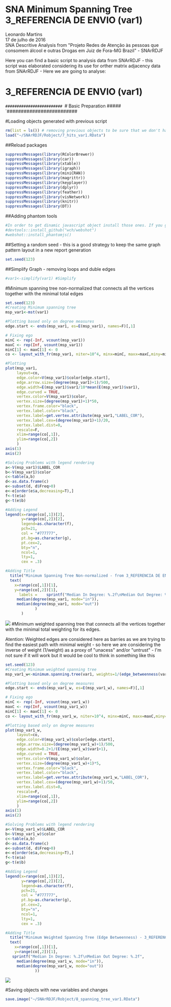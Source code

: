 # SNA Minimum Spanning Tree 3_REFERENCIA DE ENVIO (var1)
Leonardo Martins  
17 de julho de 2016  
SNA Descritive Analysis from "Projeto Redes de Atenção às pessoas que consomem álcool e outras Drogas em Juiz de Fora-MG   Brazil"  - SNArRDJF

Here you can find a basic script to analysis data from SNArRDJF - this script was elaborated considering its use for orther matrix adjacency data from SNArRDJF - Here we are going to analyse:

# 3_REFERENCIA DE ENVIO (var1)

`#########################
`# Basic Preparation #####
`#########################

#Loading objects generated with previous script 

```r
rm(list = ls()) # removing previous objects to be sure that we don't have objects conflicts name
load("~/SNArRDJF/Robject/7_hits_var1.RData")
```
##Reload packages

```r
suppressMessages(library(RColorBrewer))
suppressMessages(library(car))
suppressMessages(library(xtable))
suppressMessages(library(igraph))
suppressMessages(library(miniCRAN))
suppressMessages(library(magrittr))
suppressMessages(library(keyplayer))
suppressMessages(library(dplyr))
suppressMessages(library(feather))
suppressMessages(library(visNetwork))
suppressMessages(library(knitr))
suppressMessages(library(DT))
```
##Adding phantom tools

```r
#In order to get dinamic javascript object install those ones. If you get problems installing go to Stackoverflow.com and type your error to discover what to do. In some cases the libraries need to be intalled in outside R libs.
#devtools::install_github("wch/webshot")
#webshot::install_phantomjs()
```
##Setting a random seed - this is a good strategy to keep the same graph pattern layout in a new report generation

```r
set.seed(123)
```

##Simplify Graph - removing loops and duble edges 

```r
#var1<-simplify(var1) #Simplify
```

#Minimum spanning tree non-normalized that connects all the vertices together with the minimal total edges

```r
set.seed(123)
#Creating Minimum spanning tree
msp_var1<-mst(var1)

#Plotting based only on degree measures 
edge.start <- ends(msp_var1, es=E(msp_var1), names=F)[,1]

# Fixing ego
minC <- rep(-Inf, vcount(msp_var1))
maxC <- rep(Inf, vcount(msp_var1))
minC[1] <- maxC[1] <- 0
co <- layout_with_fr(msp_var1, niter=10^4, minx=minC, maxx=maxC,miny=minC, maxy=maxC, weights=E(msp_var1)$var1)

#Plotting
plot(msp_var1, 
     layout=co,
     edge.color=V(msp_var1)$color[edge.start],
     edge.arrow.size=(degree(msp_var1)+1)/500,
     edge.width=E(msp_var1)$var1/10*mean(E(msp_var1)$var1),
     edge.curved = TRUE,
     vertex.color=V(msp_var1)$color,
     vertex.size=(degree(msp_var1)+1)*50,
     vertex.frame.color="black",
     vertex.label.color="black",
     vertex.label=get.vertex.attribute(msp_var1,"LABEL_COR"),
     vertex.label.cex=(degree(msp_var1)+1)/20,
     vertex.label.dist=0,
     rescale=F,
     xlim=range(co[,1]), 
     ylim=range(co[,2])
     )
axis(1)
axis(2)

#Solving Problems with legend rendering 
a<-V(msp_var1)$LABEL_COR
b<-V(msp_var1)$color
c<-table(a,b)
d<-as.data.frame(c)
e<-subset(d, d$Freq>0)
e<-e[order(e$a,decreasing=T),] 
f<-t(e$a)
g<-t(e$b)

#Adding Legend
legend(x=range(co[,1])[2], 
       y=range(co[,2])[2],
       legend=as.character(f),
       pch=21,
       col = "#777777", 
       pt.bg=as.character(g),
       pt.cex=2,
       bty="n", 
       ncol=1,
       lty=1,
       cex = .3)

#Adding Title
  title("Minimum Spanning Tree Non-normalized - from 3_REFERENCIA DE ENVIO (var1)", sub = "Source: from authors ")
  text( 
    x=range(co[,1])[1],
    y=range(co[,2])[1], 
      labels =    sprintf("Median In Degree: %.2f\nMedian Out Degree: %.2f",
     median(degree(msp_var1, mode="in")), 
     median(degree(msp_var1, mode="out"))
             )
       )
```

![](3_REFERENCIA_DE_ENVIO_8_spanning_tree_files/figure-html/unnamed-chunk-6-1.png)<!-- -->
#Minimum weighted spanning tree that connects all the vertices together with the minimal total weighting for its edges. 

Atention: Weighted edges are considered here as barries as we are trying to find the easiest path with minimal weight - so here we are considering the inverse of weight (1/weight) as a proxy of "unacess" and/or "untrust" - I'm not sure if it will work but it would be cool to think in something like this  

```r
set.seed(123)
#Creating Minimum weighted spanning tree
msp_var1_w<-minimum.spanning.tree(var1, weights=1/(edge_betweenness(var1, weights=E(var1)$var1)+1))

#Plotting based only on degree measures 
edge.start <- ends(msp_var1_w, es=E(msp_var1_w), names=F)[,1]

# Fixing ego
minC <- rep(-Inf, vcount(msp_var1_w))
maxC <- rep(Inf, vcount(msp_var1_w))
minC[1] <- maxC[1] <- 0
co <- layout_with_fr(msp_var1_w, niter=10^4, minx=minC, maxx=maxC,miny=minC, maxy=maxC, weights =E(msp_var1_w)$var1)

#Plotting based only on degree measures 
plot(msp_var1_w, 
     layout=co,
     edge.color=V(msp_var1_w)$color[edge.start],
     edge.arrow.size=(degree(msp_var1_w)+1)/500,
     edge.width=0.2+1/(E(msp_var1_w)$var1+1),
     edge.curved = TRUE,
     vertex.color=V(msp_var1_w)$color,
     vertex.size=(degree(msp_var1_w)+1)*5,
     vertex.frame.color="black",
     vertex.label.color="black",
     vertex.label=get.vertex.attribute(msp_var1_w,"LABEL_COR"),
     vertex.label.cex=(degree(msp_var1_w)+1)/50,
     vertex.label.dist=0,
     rescale=F,
     xlim=range(co[,1]), 
     ylim=range(co[,2])
     )
axis(1)
axis(2)

#Solving Problems with legend rendering 
a<-V(msp_var1_w)$LABEL_COR
b<-V(msp_var1_w)$color
c<-table(a,b)
d<-as.data.frame(c)
e<-subset(d, d$Freq>0)
e<-e[order(e$a,decreasing=T),] 
f<-t(e$a)
g<-t(e$b)

#Adding Legend
legend(x=range(co[,1])[2], 
       y=range(co[,2])[2],
       legend=as.character(f),
       pch=21,
       col = "#777777", 
       pt.bg=as.character(g),
       pt.cex=2,
       bty="n", 
       ncol=1,
       lty=1,
       cex = .3)

#Adding Title
  title("Minimum Weighted Spanning Tree (Edge Betweenness) - 3_REFERENCIA DE ENVIO (var1)", sub = "Source: from authors ")
  text( 
    x=range(co[,1])[1],
    y=range(co[,2])[1], 
   sprintf("Median In Degree: %.2f\nMedian Out Degree: %.2f",
     median(degree(msp_var1_w, mode="in")), 
     median(degree(msp_var1_w, mode="out"))
             ))
```

![](3_REFERENCIA_DE_ENVIO_8_spanning_tree_files/figure-html/unnamed-chunk-7-1.png)<!-- -->


#Saving objects with new variables and changes

```r
save.image("~/SNArRDJF/Robject/8_spanning_tree_var1.RData") 
```

